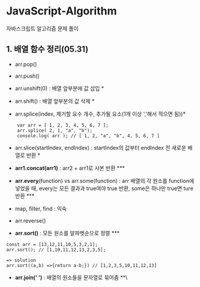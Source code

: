 # JavaScript-Algorithm

자바스크립트 알고리즘 문제 풀이

## 1. 배열 함수 정리(05.31)

- arr.pop()
- arr.push()

- arr.unshift(0) : 배열 앞부분에 값 삽입 \*
- arr.shift() : 배열 앞부분의 값 삭제 \*

- arr.splice(index, 제거할 요수 개수, 추가될 요소(1개 이상 ','해서 적으면 됨))\*

```
    var arr = [ 1, 2, 3, 4, 5, 6, 7 ];
    arr.splice( 2, 1, "a", "b");
    console.log( arr ); // [ 1, 2, "a", "b", 4, 5, 6, 7 ]
```

- arr.slice(startIndex, endIndex) : startIndex의 값부터 endIndex 전 새로운 배열로 반환 \*
- **arr1.concat(arr1)** : arr2 + arr1로 사본 반환 \*\*\*
- **arr.every**(function) vs arr.some(function) : arr 배열의 각 원소를 function에 넣었을 때, every는 모든 결과과 true여야 true 반환, some은 하나만 true면 ture 반환 \*\*\*

- map, filter, find : 익숙
- arr.reverse()
- **arr.sort()** : 모든 원소를 알파벳순으로 정렬 \*\*\*

```
const arr = [13,12,11,10,5,3,2,1];
arr.sort(); // [1,10,11,12,13,2,3,5];

=> solution
arr.sort((a,b) =>{return a-b;}) // [1,2,3,5,10,11,12,13]
```

- **arr.join(' ')** : 배열의 원소들을 문자열로 묶어줌 \*\*\

